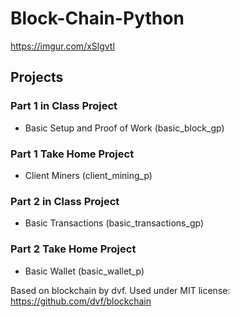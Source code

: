 # Block-Chain-Python

https://imgur.com/xSlgvtl

## Projects

### Part 1 in Class Project

- Basic Setup and Proof of Work (basic_block_gp)

### Part 1 Take Home Project

- Client Miners (client_mining_p)

### Part 2 in Class Project

- Basic Transactions (basic_transactions_gp)

### Part 2 Take Home Project

- Basic Wallet (basic_wallet_p)

Based on blockchain by dvf. Used under MIT license: https://github.com/dvf/blockchain
